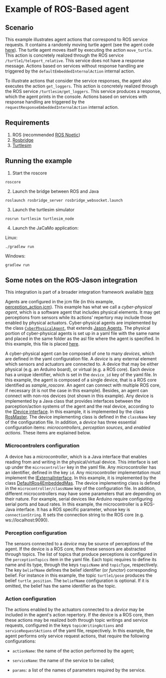 # Example of ROS-Based agent

## Scenario
This example illustrates agent actions that correspond to ROS service requests. It contains a randomly moving turtle agent (see the agent code [here](src/agt/sample_agent.asl)). The turtle agent moves itself by executing the action ```move_turtle```. This action is concretely realized through the ROS service ```/turtle1/teleport_relative```. This service does not have a response message. Actions based on services without response handling are triggered by the ```defaultEmbeddedInternalAction``` internal action.

To illustrate actions that consider the service responses, the agent also executes the action ```get_loggers```.  This action is concretely realized through the ROS service ```/turtlesim/get_loggers```. This service produces a response, which the agent prints in the console. Actions based on services with response handling are triggered by the ```requestResponseEmbeddedInternalAction``` internal action.


## Requirements
1. ROS (recommended [ROS Noetic](http://wiki.ros.org/noetic))
2. [Rosbridge](http://wiki.ros.org/rosbridge_suite/Tutorials/RunningRosbridge)
3. [Turtlesim](http://wiki.ros.org/turtlesim)


## Running the example

1. Start the roscore
```
roscore
```

2. Launch the bridge between ROS and Java
```
roslaunch rosbridge_server rosbridge_websocket.launch
```

3. Launch the turtlesim simulator
```
rosrun turtlesim turtlesim_node
```

4. Launch the JaCaMo application:

Linux:
```
./gradlew run
```
Windows:
```
gradlew run 
```

## Some notes on the ROS-Jason integration
This integration is part of a broader integration framework available [here](https://github.com/embedded-mas/embedded-mas)

Agents are configured in the jcm file (in this example, [perception_action.jcm](perception_action.jcm)). This example has what we call a <em>cyber-physical agent</em>, which is a software agent that includes physical elements. It may get perceptions from sensors while its actions' repertory may include those enabled by physical actuators. Cyber-physical agents are implemented by the class [`CyberPhysicalAgent`](https://github.com/embedded-mas/embedded-mas/blob/master/src/main/java/embedded/mas/bridges/jacamo/CyberPhysicalAgent.java), that extends [Jason Agents](https://github.com/jason-lang/jason/blob/master/src/main/java/jason/asSemantics/Agent.java). The physical portion of cyber-physical agents is set up in a yaml file with the same name and placed in the same folder as the asl file where the agent is specified. In this example, this file is placed [here](src/agt/sample_agent.yaml).


A cyber-physical agent can be composed of one to many <em>devices</em>, which are defined in the yaml configuration file. A <em>device</em> is any external element which sensors and actuators are connected to. A device that may be either physical (e.g. an Arduino board), or virtual (e.g. a ROS core). Each device has a unique identifier, which is set in the ```device_id``` key of the yaml file. In this example, the agent is composed of a single device, that is a ROS core identified as <em>sample_roscore</em>. An agent can connect with multiple ROS core, if necessary (it is not the case in this example). Besides, an agent can connect with non-ros devices (not shown in this example). Any device is implemented by a Java class that provides interfaces between the parception/action systems of the agent and the real device, according to the [IDevice interface](https://github.com/embedded-mas/embedded-mas/blob/master/src/main/java/embedded/mas/bridges/jacamo/IDevice.java). In this example, it is implemented by the class [RosMaster](https://github.com/embedded-mas/embedded-mas/blob/master/src/main/java/embedded/mas/bridges/ros/RosMaster.java). The device implementing class is defined in the ```className``` key of the configuration file. In addition, a <em>device</em> has three essential configuration items: <em>microcontrollers</em>, <em>perception sources</em>, and <em>enabled actions</em>. These items are explained below.


### Microcontrolers configuration
A device has a <em>microcontroller</em>, which is a Java interface that enables reading from and writing in the physical/virtual device. This interface is set up under the ```microcontroller``` key in the yaml file. Any microcontroller has an identifier, defined in the key ```id```. Any microcontroller implementation must implement the [IExternalInterface](https://github.com/embedded-mas/embedded-mas/blob/master/src/main/java/embedded/mas/bridges/jacamo/IExternalInterface.java). In this example, it is implemented by the class [DefaultRos4EmbeddedMas](https://github.com/embedded-mas/embedded-mas/blob/master/src/main/java/embedded/mas/bridges/ros/DefaultRos4EmbeddedMas.java). The device implementing class is defined in the ```microcontroller/className``` key of the configuration file. In addition, different microcontrollers may have some parameters that are depending on their nature. For example, serial devices like Arduino require configuring serial ports and baud rates. In this example, the microcontroller is a ROS-Java interface. It has a ROS specific parameter, whose key is ```connectionString```. It sets the connection string to the ROS core (e.g. ws://localhost:9090).


### Perception configuration
The sensors connected to a <em>device</em> may be source of perceptions of the agent. If the device is a ROS core, then these sensors are abstracted through topics. The list of topics that produce perceptions is configured in the ```perceptionTopics``` item in the yaml file.  Each topic requires to define its name and its type, through the keys ```topicName``` and ```topicType```, respectively. The key ```beliefName``` defines the belief identifier (or <em>functor</em>) corresponding belief. For instance in this example, the topic ```turtle1/pose``` produces the belief ```turtle_position```. The ```beliefName``` configuration is optional. If it is omitted, the belief has the same identifier as the topic.

### Action configuration   
The actions enabled by the actuators connected to a <em>device</em> may be included in the agent's action repertory. If the device is a ROS core, then these actions may be realized both through topic writings and service requests, configured in the keys ```topicWritingActions``` and ```serviceRequestActions``` of the yaml file, respectively. In this example, the agent performs only service request actions, that require the following configurations:
    
   - ```actionName```: the name of the action performed by the agent;

   - ```serviceName```: the name of the service to be called;

   - ```params```: a list of the names of parameters required by the service.



